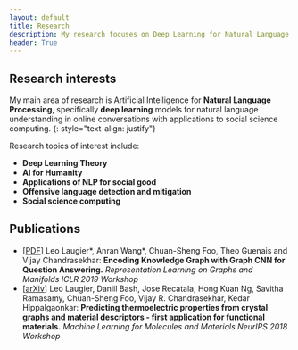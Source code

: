 ```yaml
---
layout: default
title: Research
description: My research focuses on Deep Learning for Natural Language Processing
header: True
---
```

## Research interests
My main area of research is Artificial Intelligence for **Natural Language Processing**, specifically **deep learning** models for natural language understanding in online conversations with applications to social science computing.
{: style="text-align: justify"}  

Research topics of interest include: 
* **Deep Learning Theory**
* **AI for Humanity** 
* **Applications of NLP for social good** 
* **Offensive language detection and mitigation** 
* **Social science computing**

## Publications
* [[PDF](https://rlgm.github.io/papers/14.pdf)] Leo Laugier\*, Anran Wang\*, Chuan-Sheng Foo, Theo Guenais and Vijay Chandrasekhar: **Encoding Knowledge Graph with Graph CNN for Question Answering.** _Representation Learning on Graphs and Manifolds ICLR 2019 Workshop_
* [[arXiv](https://arxiv.org/abs/1811.06219)] Leo Laugier, Daniil Bash, Jose Recatala, Hong Kuan Ng, Savitha Ramasamy, Chuan-Sheng Foo, Vijay R. Chandrasekhar, Kedar Hippalgaonkar: **Predicting thermoelectric properties from crystal graphs and material descriptors - first application for functional materials.** _Machine Learning for Molecules and Materials NeurIPS 2018 Workshop_